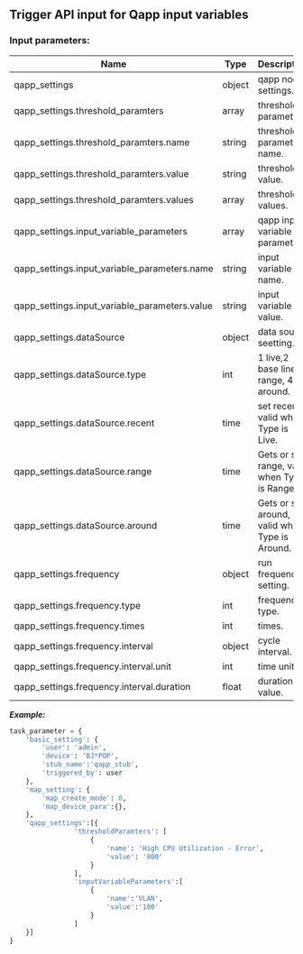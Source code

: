
## Trigger API input for Qapp input variables

### Input parameters:

| Name | Type | Description |
|---|---|---|
|qapp_settings	|object	|qapp  node settings.|
|qapp_settings.threshold_paramters	|array	|threshold  parameters.|
|qapp_settings.threshold_paramters.name	|string	|threshold parameter name.|
|qapp_settings.threshold_paramters.value	|string	|threshold value.|
|qapp_settings.threshold_paramters.values	|array	|threshold values.|
|qapp_settings.input_variable_parameters	|array	|qapp input variable parameters.|
|qapp_settings.input_variable_parameters.name	|string	|input variable name.|
|qapp_settings.input_variable_parameters.value	|string	|input variable value.|
|qapp_settings.dataSource |object	|data source seetting.|
|qapp_settings.dataSource.type |int	|1 live,2 base line,3 range, 4 around.|
|qapp_settings.dataSource.recent |time	|set recent, valid when Type is Live.|
|qapp_settings.dataSource.range |time	|Gets or sets range, valid when Type is Range.|
|qapp_settings.dataSource.around |time	|Gets or sets around, valid when Type is Around.|
|qapp_settings.frequency |object	|run frequency setting.|
|qapp_settings.frequency.type |int|	frequency type.|
|qapp_settings.frequency.times |int	|times.|
|qapp_settings.frequency.interval |object	|cycle interval.|
|qapp_settings.frequency.interval.unit |int	|time unit.|
|qapp_settings.frequency.interval.duration |float	|duration value.|

***Example:***


```python
task_parameter = {
    'basic_setting': {
        'user': 'admin',
        'device': 'BJ*POP',
        'stub_name':'qapp_stub',
        'triggered_by': user
    },
    'map_setting': {
        'map_create_mode': 0,
        'map_device_para':{},
    },
    'qapp_settings':[{
                'thresholdParamters': [
                    {
                        'name': 'High CPU Utilization - Error',
                        'value': '800'
                    }
                ],
                'inputVariableParameters':[
                    {
                        'name':'VLAN',
                        'value':'100'
                    }
                ]
    }]
}
```
